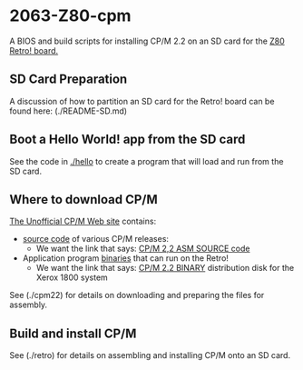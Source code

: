 # 2063-Z80-cpm

A BIOS and build scripts for installing CP/M 2.2 on an SD card for the [Z80 Retro! board.
](https://github.com/johnwinans/2063-Z80)

## SD Card Preparation

A discussion of how to partition an SD card for the Retro! board can be found here: (./README-SD.md)

## Boot a Hello World! app from the SD card

See the code in [./hello](/hello) to create a program that will load and run from the SD card.

## Where to download CP/M 

[The Unofficial CP/M Web site](http://www.cpm.z80.de/) contains:
- [source code]() of various CP/M releases:
  - We want the link that says: [CP/M 2,2 ASM SOURCE code](www.cpm.z80.de/download/cpm2-asm.zip)
- Application program [binaries](http://www.cpm.z80.de/binary.html) that can run on the Retro!
  - We want the link that says: [CP/M 2.2 BINARY](http://www.cpm.z80.de/download/cpm22-b.zip) distribution disk for the Xerox 1800 system

See (./cpm22) for details on downloading and preparing the files for assembly.

## Build and install CP/M

See (./retro) for details on assembling and installing CP/M onto an SD card.
